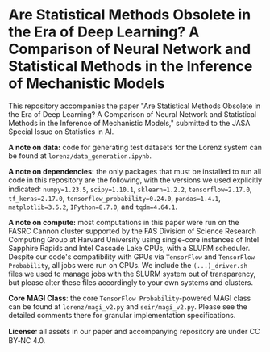 # Are Statistical Methods Obsolete in the Era of Deep Learning? A Comparison of Neural Network and Statistical Methods in the Inference of Mechanistic Models
This repository accompanies the paper "Are Statistical Methods Obsolete in the Era of Deep Learning? A Comparison of Neural Network and Statistical Methods in the Inference of Mechanistic Models," submitted to the JASA Special Issue on Statistics in AI.

**A note on data:** code for generating test datasets for the Lorenz system can be found at `lorenz/data_generation.ipynb`.

**A note on dependencies:** the only packages that must be installed to run all code in this repository are the following, with the versions we used explicitly indicated꞉ `numpy=1.23.5`, `scipy=1.10.1`, `sklearn=1.2.2`, `tensorflow=2.17.0`, `tf_keras=2.17.0`, `tensorflow_probability=0.24.0`, `pandas=1.4.1`, `matplotlib=3.6.2`, `IPython=8.7.0`, and `tqdm=4.64.1`.

**A note on compute:** most computations in this paper were run on the FASRC Cannon cluster supported by the FAS Division of Science Research Computing Group at Harvard University using single-core instances of Intel Sapphire Rapids and Intel Cascade Lake CPUs, with a SLURM scheduler. Despite our code's compatibility with GPUs via `TensorFlow` and `TensorFlow Probability`, all jobs were run on CPUs. We include the `(...)_driver.sh` files we used to manage jobs with the SLURM system out of transparency, but please alter these files accordingly to your own systems and clusters.

**Core MAGI Class**: the core `TensorFlow Probability`-powered MAGI class can be found at `lorenz/magi_v2.py` and `seir/magi_v2.py`. Please see the detailed comments there for granular implementation specifications.

**License꞉** all assets in our paper and accompanying repository are under CC BY‑NC 4.0.

